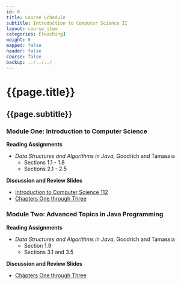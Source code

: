 ```yaml
---
id: 0 
title: Course Schedule
subtitle: Introduction to Computer Science II
layout: course_item 
categories: [teaching]
weight: 0
mapped: false
header: false 
course: false 
backup: ../../../
---
```


# {{page.title}}

## {{page.subtitle}}

### Module One: Introduction to Computer Science

**Reading Assignments**

- <em>Data Structures and Algorithms in Java</em>, Goodrich and Tamassia
    - Sections 1.1 - 1.8 
    - Sections 2.1 - 2.5

**Discussion and Review Slides**

<ul>

  <li> <a target="_blank" href ="{{site.baseurl}}teaching/cs112S2014/provide/slides/module1/cs112S2014-introduction.html">Introduction to Computer Science 112</a>
  <li> <a target="_blank" href ="{{site.baseurl}}teaching/cs112S2014/provide/slides/module1/cs112S2014-chapter1.html">Chapters One through Three </a>

</ul>

### Module Two: Advanced Topics in Java Programming

**Reading Assignments**

- <em>Data Structures and Algorithms in Java</em>, Goodrich and Tamassia
    - Section 1.9 
    - Sections 3.1 and 3.5

**Discussion and Review Slides**

<ul>

  <li> <a target="_blank" href ="{{site.baseurl}}teaching/cs112S2014/provide/slides/module1/cs112S2014-chapter1.html">Chapters One through Three </a>

</ul>


